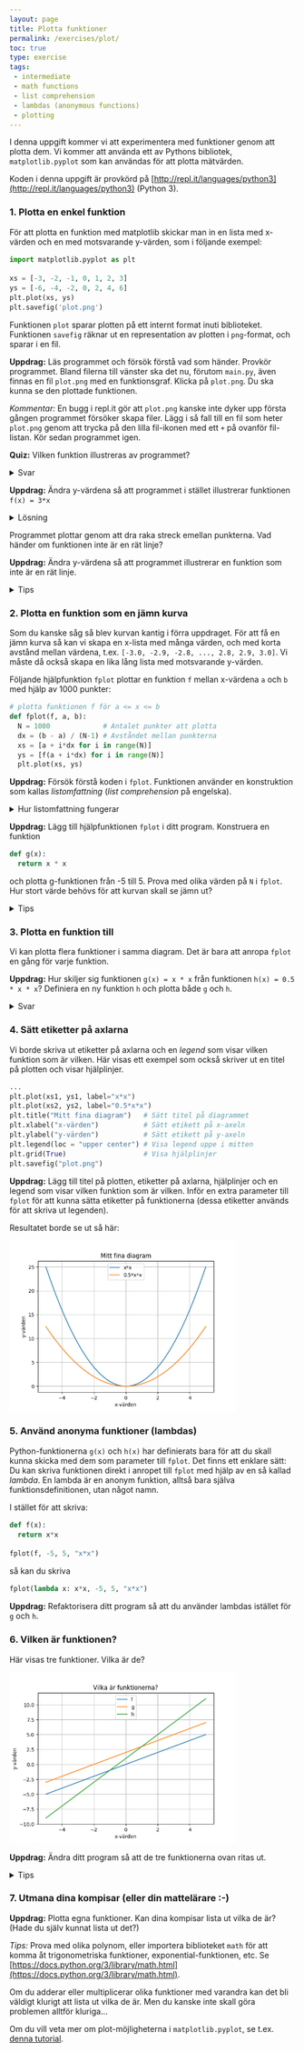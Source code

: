 ```yaml
---
layout: page
title: Plotta funktioner
permalink: /exercises/plot/
toc: true
type: exercise
tags:
 - intermediate
 - math functions
 - list comprehension
 - lambdas (anonymous functions)
 - plotting
---
```

I denna uppgift kommer vi att experimentera med funktioner genom att plotta dem. Vi kommer att använda ett av Pythons bibliotek, `matplotlib.pyplot` som kan användas för att plotta mätvärden.

Koden i denna uppgift är provkörd på [http://repl.it/languages/python3](http://repl.it/languages/python3) (Python 3).

### 1. Plotta en enkel funktion

För att plotta en funktion med matplotlib skickar man in en lista med x-värden och en med motsvarande y-värden, som i följande exempel:

```python
import matplotlib.pyplot as plt

xs = [-3, -2, -1, 0, 1, 2, 3]
ys = [-6, -4, -2, 0, 2, 4, 6]
plt.plot(xs, ys)
plt.savefig('plot.png')
```
Funktionen `plot` sparar plotten på ett internt format inuti biblioteket. Funktionen `savefig` räknar ut en representation av plotten i `png`-format, och sparar i en fil.

**Uppdrag:** Läs programmet och försök förstå vad som händer.  Provkör programmet. Bland filerna till vänster ska det nu, förutom `main.py`, även finnas en fil `plot.png` med en funktionsgraf. Klicka på `plot.png`. Du ska kunna se den plottade funktionen.

*Kommentar:* En bugg i repl.it gör att `plot.png` kanske inte dyker upp första gången programmet försöker skapa filer. Lägg i så fall till en fil som heter `plot.png` genom att trycka på den lilla fil-ikonen med ett `+` på ovanför fil-listan. Kör sedan programmet igen.

**Quiz:** Vilken funktion illustreras av programmet?
<details>
<summary markdown="span">
Svar
</summary>
<p><code>f(x) = 2*x</code>
</p>
</details>

**Uppdrag:** Ändra y-värdena så att programmet i stället illustrerar funktionen `f(x) = 3*x`

<details>
<summary markdown="span">
Lösning
</summary>
<p><code>ys = [-9, -6, -3, 0, 3, 6, 9]</code></p>
</details>


Programmet plottar genom att dra raka streck emellan punkterna. Vad händer om funktionen inte är en rät linje?

**Uppdrag:** Ändra y-värdena så att programmet illustrerar en funktion som inte är en rät linje.

<details>
<summary markdown="span">
Tips
</summary>
<p>Prova t.ex. att sätta y-värdena till kvadraten av x-värdena: <code>ys = [-9, -4, -1, 0, 1, 4, 9]</code>.</p>
</details>

### 2. Plotta en funktion som en jämn kurva

Som du kanske såg så blev kurvan kantig i förra uppdraget. För att få en jämn kurva så kan vi skapa en x-lista med många värden, och med korta avstånd mellan värdena, t.ex. `[-3.0, -2.9, -2.8, ..., 2.8, 2.9, 3.0]`. Vi måste då också skapa en lika lång lista med motsvarande y-värden.

Följande hjälpfunktion `fplot` plottar en funktion `f` mellan x-värdena `a` och `b` med hjälp av 1000 punkter:
```python
# plotta funktionen f för a <= x <= b
def fplot(f, a, b):
  N = 1000             # Antalet punkter att plotta
  dx = (b - a) / (N-1) # Avståndet mellan punkterna
  xs = [a + i*dx for i in range(N)]
  ys = [f(a + i*dx) for i in range(N)]
  plt.plot(xs, ys)
```

**Uppdrag:** Försök förstå koden i `fplot`. Funktionen använder en konstruktion som kallas *listomfattning* (*list comprehension* på engelska).
<details>
<summary markdown="span">
Hur listomfattning fungerar
</summary>
<p>En listomfattning använder en särskild slags for-loop för att räkna ut vilka element listan omfattar: uttrycket till vänster om <code>for</code> räknas ut och stoppas in i listan för varje varv i loopen.</p>
<p>Här är ett enklare exempel på listomfattning:
<pre>
L = [i*2 for i in range(3)]
</pre>
För att beräkna denna lista körs for-loopen igenom 3 gånger, där <code>i</code> får de successiva värdena 0, 1, 2. För varje varv räknas <code>i*2</code> ut och stoppas in i listan. Resultatet blir listan [0, 2, 4].
</p>
</details>

**Uppdrag:** Lägg till hjälpfunktionen `fplot` i ditt program. Konstruera en funktion
```python
def g(x):
  return x * x
```
och plotta g-funktionen från -5 till 5. Prova med olika värden på `N` i `fplot`. Hur stort värde behövs för att kurvan skall se jämn ut?

<details>
<summary markdown="span">
Tips
</summary>
<p>Anropa <code>fplot(g, -5, 5)</code>. Glöm inte att skriva ut den resulterande plotten på fil genom att anropa <code>savefig</code>. </p>
</details>

### 3. Plotta en funktion till

Vi kan plotta flera funktioner i samma diagram. Det är bara att anropa `fplot` en gång för varje funktion.

**Uppdrag:** Hur skiljer sig funktionen `g(x) = x * x` från funktionen `h(x) = 0.5 * x * x`? Definiera en ny funktion `h` och plotta både `g` och `h`.

<details>
<summary markdown="span">
Svar
</summary>
<p>
<pre>
def h(x):
  return 0.5 * x * x
</pre>
Kan du se att <code>h</code> är hälften så hög som <code>g</code> överallt?
</p>
</details>


### 4. Sätt etiketter på axlarna

Vi borde skriva ut etiketter på axlarna och en *legend* som visar vilken funktion som är vilken. Här visas ett exempel som också skriver ut en titel på plotten och visar hjälplinjer.

```python
...
plt.plot(xs1, ys1, label="x*x")
plt.plot(xs2, ys2, label="0.5*x*x")
plt.title("Mitt fina diagram")   # Sätt titel på diagrammet
plt.xlabel("x-värden")           # Sätt etikett på x-axeln
plt.ylabel("y-värden")           # Sätt etikett på y-axeln
plt.legend(loc = "upper center") # Visa legend uppe i mitten
plt.grid(True)                   # Visa hjälplinjer
plt.savefig("plot.png")
```

**Uppdrag:** Lägg till titel på plotten, etiketter på axlarna, hjälplinjer och en legend som visar vilken funktion som är vilken. Inför en extra parameter till `fplot` för att kunna sätta etiketter på funktionerna (dessa etiketter används för att skriva ut legenden).

Resultatet borde se ut så här:

<img src="plot.png" height="300">

### 5. Använd anonyma funktioner (lambdas)

Python-funktionerna `g(x)` och `h(x)` har definierats bara för att du skall kunna skicka med dem som parameter till `fplot`. Det finns ett enklare sätt: Du kan skriva funktionen direkt i anropet till `fplot` med hjälp av en så kallad *lambda*. En lambda är en anonym funktion, alltså bara själva funktionsdefinitionen, utan något namn.

I stället för att skriva:

```python
def f(x):
  return x*x

fplot(f, -5, 5, "x*x")
```

så kan du skriva

```python
fplot(lambda x: x*x, -5, 5, "x*x")
```

**Uppdrag:** Refaktorisera ditt program så att du använder lambdas istället för `g` och `h`.

### 6. Vilken är funktionen?

Här visas tre funktioner. Vilka är de?

<img src="plot-vilka.png" height="300">

**Uppdrag:** Ändra ditt program så att de tre funktionerna ovan ritas ut.

<details>
<summary markdown="span">
Tips
</summary>
<p>
Alla funktionerna är första gradens polynom (räta linjer), så de bör ha formen <code>k*x + m</code>. Frågan är vilka konstanterna <code>k</code> och <code>m</code> är?
</p>
</details>

### 7. Utmana dina kompisar (eller din mattelärare :-)

**Uppdrag:** Plotta egna funktioner. Kan dina kompisar lista ut vilka de är? (Hade du själv kunnat lista ut det?)

*Tips:* Prova med olika polynom, eller importera biblioteket `math` för att komma åt trigonometriska funktioner, exponential-funktionen, etc. Se [https://docs.python.org/3/library/math.html](https://docs.python.org/3/library/math.html).

Om du adderar eller multiplicerar olika funktioner med varandra kan det bli väldigt klurigt att lista ut vilka de är. Men du kanske inte skall göra problemen alltför kluriga...

Om du vill veta mer om plot-möjligheterna i `matplotlib.pyplot`, se t.ex. [denna tutorial](https://matplotlib.org/tutorials/introductory/pyplot.html).
